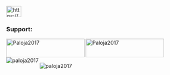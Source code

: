 <p align="left">
<a href="https://linkedin.com/in/https://www.linkedin.com/in/fatjan-paloja/" target="blank"><img align="center" src="https://raw.githubusercontent.com/rahuldkjain/github-profile-readme-generator/master/src/images/icons/Social/linked-in-alt.svg" alt="https://www.linkedin.com/in/fatjan-paloja/" height="30" width="40" /></a>
</p>

<h3 align="left">Support:</h3>
<p><a href="https://www.buymeacoffee.com/Paloja2017"> <img align="left" src="https://cdn.buymeacoffee.com/buttons/v2/default-yellow.png" height="50" width="210" alt="Paloja2017" /></a><a href="https://ko-fi.com/Paloja2017"> <img align="left" src="https://cdn.ko-fi.com/cdn/kofi3.png?v=3" height="50" width="210" alt="Paloja2017" /></a></p><br><br>

<p><img align="left" src="https://github-readme-stats.vercel.app/api/top-langs?username=paloja2017&show_icons=true&locale=en&layout=compact" alt="paloja2017" /></p>

<p>&nbsp;<img align="center" src="https://github-readme-stats.vercel.app/api?username=paloja2017&show_icons=true&locale=en" alt="paloja2017" /></p>

